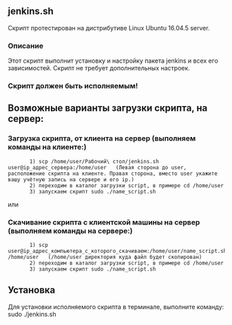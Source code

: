 ## jenkins.sh

Скрипт протестирован на дистрибутиве Linux Ubuntu 16.04.5 server.


### Описание
Этот скрипт выполнит установку и настройку пакета jenkins и всех его зависимостей. 
Скрипт не требует дополнительных настроек.

### Скрипт должен быть исполняемым! 

## Возможные варианты загрузки скрипта, на сервер:

### Загрузка скрипта, от клиента на сервер (выполняем команды на клиенте:)

           1) scp /home/user/Рабочий\ стол/jenkins.sh user@ip_адрес_сервера:/home/user   (Левая сторона до user, расположение скрипта на клиенте. Правая сторона, вместо user укажите вашу учётную запись на сервере и его ip.)
 	       2) переходим в каталог загрузки script, в примере сd /home/user 
           3) запускаем скрипт sudo ./name_script.sh

или

### Скачивание скрипта с клиентской машины на сервер (выполняем команды на сервере:) 
           1) scp user@ip_адрес_компьютера_с_которого_скачиваем:/home/user/name_script.sh /home/user   (/home/user директория куда файл будет скопирован)
 	       2) переходим в каталог загрузки script, в примере сd /home/user 
           3) запускаем скрипт sudo ./name_script.sh

## Установка

Для установки исполняемого скрипта в терминале, выполните команду:
sudo ./jenkins.sh
 
